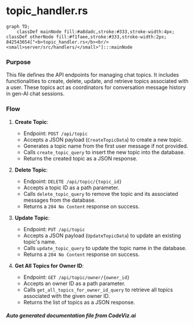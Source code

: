 # topic_handler.rs

```mermaid
graph TD;
    classDef mainNode fill:#a8dadc,stroke:#333,stroke-width:4px;
classDef otherNode fill:#f1faee,stroke:#333,stroke-width:2px;
842543654["<b>topic_handler.rs</b><br/><small>server/src/handlers/</small>"]:::mainNode

```
### Purpose
This file defines the API endpoints for managing chat topics. It includes functionalities to create, delete, update, and retrieve topics associated with a user. These topics act as coordinators for conversation message history in gen-AI chat sessions.

### Flow
1. **Create Topic**:
   - Endpoint: `POST /api/topic`
   - Accepts a JSON payload (`CreateTopicData`) to create a new topic.
   - Generates a topic name from the first user message if not provided.
   - Calls `create_topic_query` to insert the new topic into the database.
   - Returns the created topic as a JSON response.

2. **Delete Topic**:
   - Endpoint: `DELETE /api/topic/{topic_id}`
   - Accepts a topic ID as a path parameter.
   - Calls `delete_topic_query` to remove the topic and its associated messages from the database.
   - Returns a `204 No Content` response on success.

3. **Update Topic**:
   - Endpoint: `PUT /api/topic`
   - Accepts a JSON payload (`UpdateTopicData`) to update an existing topic's name.
   - Calls `update_topic_query` to update the topic name in the database.
   - Returns a `204 No Content` response on success.

4. **Get All Topics for Owner ID**:
   - Endpoint: `GET /api/topic/owner/{owner_id}`
   - Accepts an owner ID as a path parameter.
   - Calls `get_all_topics_for_owner_id_query` to retrieve all topics associated with the given owner ID.
   - Returns the list of topics as a JSON response.

##### Auto generated documentation file from CodeViz.ai
